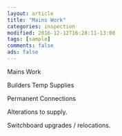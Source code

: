 ```yaml
---
layout: article
title: "Mains Work"
categories: inspection
modified: 2016-12-12T16:28:11-13:00
tags: [sample]
comments: false
ads: false
---
```

Mains Work

Builders Temp Supplies

Permanent Connections

Alterations to supply.

Switchboard upgrades / relocations.
